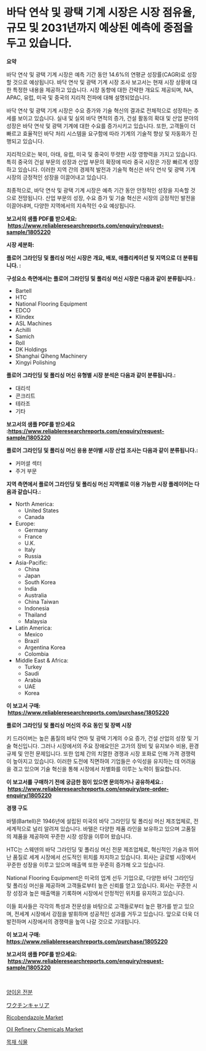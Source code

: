 <p><h1>바닥 연삭 및 광택 기계 시장은 시장 점유율, 규모 및 2031년까지 예상된 예측에 중점을 두고 있습니다.</h1></p><p><strong>요약</strong></p>
<p><p>바닥 연삭 및 광택 기계 시장은 예측 기간 동안 14.6%의 연평균 성장률(CAGR)로 성장할 것으로 예상됩니다. 바닥 연삭 및 광택 기계 시장 조사 보고서는 현재 시장 상황에 대한 특정한 내용을 제공하고 있습니다. 시장 동향에 대한 간략한 개요도 제공되며, NA, APAC, 유럽, 미국 및 중국의 지리적 전파에 대해 설명되었습니다. </p><p>바닥 연삭 및 광택 기계 시장은 수요 증가와 기술 혁신의 결과로 전체적으로 성장하는 추세를 보이고 있습니다. 실내 및 실외 바닥 면적의 증가, 건설 활동의 확대 및 산업 분야의 성장은 바닥 연삭 및 광택 기계에 대한 수요를 증가시키고 있습니다. 또한, 고객들이 더 빠르고 효율적인 바닥 처리 시스템을 요구함에 따라 기계의 기술적 향상 및 자동화가 진행되고 있습니다.</p><p>지리적으로는 북미, 아태, 유럽, 미국 및 중국이 뚜렷한 시장 영향력을 가지고 있습니다. 특히 중국의 건설 부문의 성장과 산업 부문의 확장에 따라 중국 시장은 가장 빠르게 성장하고 있습니다. 이러한 지역 간의 경제적 발전과 기술적 혁신은 바닥 연삭 및 광택 기계 시장의 긍정적인 성장을 이끌어내고 있습니다.</p><p>최종적으로, 바닥 연삭 및 광택 기계 시장은 예측 기간 동안 안정적인 성장을 지속할 것으로 전망됩니다. 산업 부문의 성장, 수요 증가 및 기술 혁신은 시장의 긍정적인 발전을 이끌어내며, 다양한 지역에서의 지속적인 수요 예상됩니다.</p></p>
<p><strong>보고서의 샘플 PDF를 받으세요: &nbsp;<a href="https://www.reliableresearchreports.com/enquiry/request-sample/1805220">https://www.reliableresearchreports.com/enquiry/request-sample/1805220</a></strong></p>
<p><strong>시장 세분화:</strong></p>
<p><strong> 플로어 그라인딩 및 폴리싱 머신 시장은 개요, 배포, 애플리케이션 및 지역으로 더 분류됩니다. :</strong></p>
<p><strong>구성요소 측면에서는 플로어 그라인딩 및 폴리싱 머신 시장은 다음과 같이 분류됩니다.:</strong></p>
<p><ul><li>Bartell</li><li>HTC</li><li>National Flooring Equipment</li><li>EDCO</li><li>Klindex</li><li>ASL Machines</li><li>Achilli</li><li>Samich</li><li>Roll</li><li>DK Holdings</li><li>Shanghai Qiheng Machinery</li><li>Xingyi Polishing</li></ul></p>
<p><strong> 플로어 그라인딩 및 폴리싱 머신 유형별 시장 분석은 다음과 같이 분류됩니다.:</strong></p>
<p><ul><li>대리석</li><li>콘크리트</li><li>테라조</li><li>기타</li></ul></p>
<p><strong>보고서의 샘플 PDF를 받으세요 :<a href="https://www.reliableresearchreports.com/enquiry/request-sample/1805220">https://www.reliableresearchreports.com/enquiry/request-sample/1805220</a></strong></p>
<p><strong> 플로어 그라인딩 및 폴리싱 머신 응용 분야별 시장 산업 조사는 다음과 같이 분류됩니다.:</strong></p>
<p><ul><li>커머셜 섹터</li><li>주거 부문</li></ul></p>
<p><strong>지역 측면에서 플로어 그라인딩 및 폴리싱 머신 지역별로 이용 가능한 시장 플레이어는 다음과 같습니다.:</strong></p>
<p><ul>
    <li>
        North America:
        <ul>
            <li>United States</li>
            <li>Canada</li>
        </ul>
    </li>
    <li>
        Europe:
        <ul>
            <li>Germany</li>
            <li>France</li>
            <li>U.K.</li>
            <li>Italy</li>
            <li>Russia</li>
        </ul>
    </li>
    <li>
        Asia-Pacific:
        <ul>
            <li>China</li>
            <li>Japan</li>
            <li>South Korea</li>
            <li>India</li>
            <li>Australia</li>
            <li>China Taiwan</li>
            <li>Indonesia</li>
            <li>Thailand</li>
            <li>Malaysia</li>
        </ul>
    </li>
    <li>
        Latin America:
        <ul>
            <li>Mexico</li>
            <li>Brazil</li>
            <li>Argentina Korea</li>
            <li>Colombia</li>
        </ul>
    </li>
    <li>
        Middle East & Africa:
        <ul>
            <li>Turkey</li>
            <li>Saudi</li>
            <li>Arabia</li>
            <li>UAE</li>
            <li>Korea</li>
        </ul>
    </li>
    </ul></p>
<p><strong>이 보고서 구매: &nbsp;<a href="https://www.reliableresearchreports.com/purchase/1805220">https://www.reliableresearchreports.com/purchase/1805220</a></strong></p>
<p><strong>플로어 그라인딩 및 폴리싱 머신의 주요 동인 및 장벽 시장</strong></p>
<p><p>키 드라이버는 높은 품질의 바닥 연마 및 광택 기계의 수요 증가, 건설 산업의 성장 및 기술 혁신입니다. 그러나 시장에서의 주요 장애요인은 고가의 장비 및 유지보수 비용, 환경규제 및 안전 문제입니다. 또한 업체 간의 치열한 경쟁과 시장 포화로 인해 가격 경쟁력이 높아지고 있습니다. 이러한 도전에 직면하여 기업들은 수익성을 유지하는 데 어려움을 겪고 있으며 기술 혁신을 통해 시장에서 차별화를 이루는 노력이 필요합니다.</p></p>
<p><strong>이 보고서를 구매하기 전에 궁금한 점이 있으면 문의하거나 공유하세요.: &nbsp;<a href="https://www.reliableresearchreports.com/enquiry/pre-order-enquiry/1805220">https://www.reliableresearchreports.com/enquiry/pre-order-enquiry/1805220</a></strong></p>
<p><strong>경쟁 구도</strong></p>
<p><p>바텔(Bartell)은 1946년에 설립된 미국의 바닥 그라인딩 및 폴리싱 머신 제조업체로, 전세계적으로 널리 알려져 있습니다. 바텔은 다양한 제품 라인을 보유하고 있으며 고품질의 제품을 제공하여 꾸준한 시장 성장을 이루어 왔습니다.</p><p>HTC는 스웨덴의 바닥 그라인딩 및 폴리싱 머신 전문 제조업체로, 혁신적인 기술과 뛰어난 품질로 세계 시장에서 선도적인 위치를 차지하고 있습니다. 회사는 글로벌 시장에서 꾸준한 성장을 이루고 있으며 매출액 또한 꾸준히 증가해 오고 있습니다.</p><p>National Flooring Equipment은 미국의 업계 선두 기업으로, 다양한 바닥 그라인딩 및 폴리싱 머신을 제공하며 고객들로부터 높은 신뢰를 얻고 있습니다. 회사는 꾸준한 시장 성장과 높은 매출액을 기록하며 시장에서 안정적인 위치를 유지하고 있습니다.</p><p>이들 회사들은 각각의 특성과 전문성을 바탕으로 고객들로부터 높은 평가를 받고 있으며, 전세계 시장에서 강점을 발휘하며 성공적인 성과를 거두고 있습니다. 앞으로 더욱 더 발전하며 시장에서의 경쟁력을 높여 나갈 것으로 기대됩니다.</p></p>
<p><strong>이 보고서 구매: &nbsp; <a href="https://www.reliableresearchreports.com/purchase/1805220">https://www.reliableresearchreports.com/purchase/1805220</a></strong></p>
<p><strong>보고서의 샘플 PDF를 받으세요: &nbsp;<a href="https://www.reliableresearchreports.com/enquiry/request-sample/1805220">https://www.reliableresearchreports.com/enquiry/request-sample/1805220</a></strong><strong></strong></p>
<p>&nbsp;</p>
<p><p><a href="https://medium.com/@fredajerde/2024%EB%85%84%EB%B6%80%ED%84%B0-2031%EB%85%84%EA%B9%8C%EC%A7%80%EC%9D%98-%EA%B8%B0%EA%B0%84%EC%9D%84-%EB%8C%80%EC%83%81%EC%9C%BC%EB%A1%9C-%ED%95%9C-%EC%96%91%EC%9D%B4%EC%98%A8-%EC%A0%84%EB%B6%84-%EC%8B%9C%EC%9E%A5-%EB%B6%84%EC%84%9D-%EB%B0%8F-%ED%81%AC%EA%B8%B0-%EC%A0%84%EB%A7%9D-78cd3251abc6">양이온 전분</a></p><p><a href="https://medium.com/@alliegrater55/%E3%83%AF%E3%82%AF%E3%83%81%E3%83%B3%E3%82%AD%E3%83%A3%E3%83%AA%E3%82%A2%E5%B8%82%E5%A0%B4%E3%82%A4%E3%83%B3%E3%82%B5%E3%82%A4%E3%83%88-%E5%B8%82%E5%A0%B4%E5%8B%95%E5%90%91-%E6%88%90%E9%95%B7-2024%E5%B9%B4%E3%81%8B%E3%82%892031%E5%B9%B4%E3%81%BE%E3%81%A7%E3%81%AE%E4%BA%88%E6%B8%AC-1368294c0cc1">ワクチンキャリア</a></p><p><a href="https://github.com/beatblasta/Market-Research-Report-List-2/blob/main/ricobendazole-market.md">Ricobendazole Market</a></p><p><a href="https://github.com/angelajermaine/Market-Research-Report-List-2/blob/main/oil-refinery-chemicals-market.md">Oil Refinery Chemicals Market</a></p><p><a href="https://medium.com/@fredajerde/2024%EB%85%84%EB%B6%80%ED%84%B0-2031%EB%85%84%EA%B9%8C%EC%A7%80%EC%9D%98-%EC%8B%9C%EA%B8%B0%EC%97%90-%EB%8C%80%ED%95%9C-%EB%AA%A9%EC%9E%AC-%EC%8B%9D%EB%AC%BC-%EC%8B%9C%EC%9E%A5-%EB%B6%84%EC%84%9D-%EB%B0%8F-%EA%B7%9C%EB%AA%A8-%EC%A0%84%EB%A7%9D-02561fa44971">목재 식물</a></p></p>